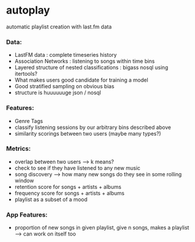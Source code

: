 # autoplay
automatic playlist creation with last.fm data


### Data:
- LastFM data : complete timeseries history
- Association Networks : listening to songs within time bins
- Layered structure of nested classifications : bigass nosql using itertools?
- What makes users good candidate for training a model
- Good stratified sampling on obvious bias
- structure is huuuuuuge json / nosql
### Features:
- Genre Tags
- classify listening sessions by our arbitrary bins described above
- similarity scorings between two users (maybe many types?)
### Metrics:
- overlap between two users --> k means?
- check to see if they have listened to any new music
- song discovery --> how many new songs do they see in some rolling window
- retention score for songs + artists + albums
- frequency score for songs + artists + albums
- playlist as a subset of a mood


### App Features:
- proportion of new songs in given playlist, give n songs, makes a playlist --> can work on itself too
